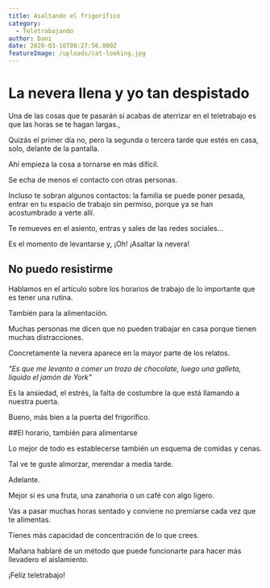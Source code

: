 ```yaml
---
title: Asaltando el frigorífico
category:
  - Teletrabajando
author: Dani
date: 2020-03-16T00:27:56.800Z
featureImage: /uploads/cat-looking.jpg
---
```


# La nevera llena y yo tan despistado

Una de las cosas que te pasarán si acabas de aterrizar en el teletrabajo es que las horas se te hagan largas.,

Quizás el primer día no, pero la segunda o tercera tarde que estés en casa, solo, delante de la pantalla.

Ahí empieza la cosa a tornarse en más difícil.

Se echa de menos el contacto con otras personas.

Incluso te sobran algunos contactos: la familia se puede poner pesada, entrar en tu espacio de trabajo sin permiso, porque ya se han acostumbrado a verte allí.

Te remueves en el asiento, entras y sales de las redes sociales...

Es el momento de levantarse y, ¡Oh! ¡Asaltar la nevera!



## No puedo resistirme

Hablamos en el artículo sobre los horarios de trabajo de lo importante que es tener una rutina.

También para la alimentación.

Muchas personas me dicen que no pueden trabajar en casa porque tienen muchas distracciones.

Concretamente la nevera aparece en la mayor parte de los relatos.



*"Es que me levanto a comer un trozo de chocolate, luego una galleta, liquido el jamón de York"*



Es la ansiedad, el estrés, la falta de costumbre la que está llamando a nuestra puerta.

Bueno, más bien a la puerta del frigorífico.



##El horario, también para alimentarse

Lo mejor de todo es establecerse también un esquema de comidas y cenas.

Tal ve te guste almorzar, merendar a media tarde.

Adelante.

Mejor si es una fruta, una zanahoria o un café con algo ligero.

Vas a pasar muchas horas sentado y conviene no premiarse cada vez que te alimentas.



Tienes más capacidad de concentración de lo que crees.

Mañana hablaré de un método que puede funcionarte para hacer más llevadero el aislamiento.

¡Feliz teletrabajo!




